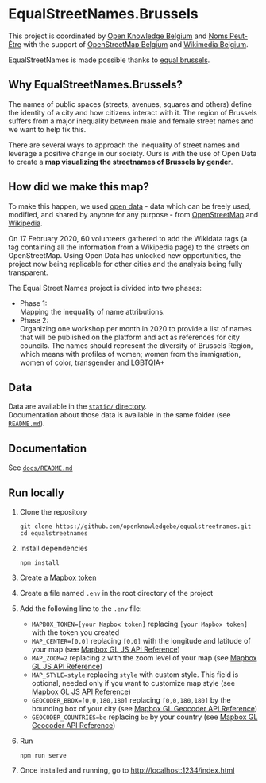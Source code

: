 # EqualStreetNames.Brussels

This project is coordinated by [Open Knowledge Belgium](https://openknowledge.be/) and [Noms Peut-Être](https://nomspeutetre.wordpress.com/)
with the support of [OpenStreetMap Belgium](https://openstreetmap.be/) and [Wikimedia Belgium](https://wikimedia.be/).

EqualStreetNames is made possible thanks to [equal.brussels](http://equal.brussels/).

## Why EqualStreetNames.Brussels?

The names of public spaces (streets, avenues, squares and others) define the identity of a city and how citizens interact with it. The region of Brussels suffers from a major inequality between male and female street names and we want to help fix this.

There are several ways to approach the inequality of street names and leverage a positive change in our society. Ours is with the use of Open Data to create a **map visualizing the streetnames of Brussels by gender**.

## How did we make this map?

To make this happen, we used [open data](http://opendefinition.org/) - data which can be freely used, modified, and shared by anyone for any purpose - from [OpenStreetMap](https://openstreetmap.org/) and [Wikipedia](https://www.wikipedia.org/).

On 17 February 2020, 60 volunteers gathered to add the Wikidata tags (a tag containing all the information from a Wikipedia page) to the streets on OpenStreetMap. Using Open Data has unlocked new opportunities, the project now being replicable for other cities and the analysis being fully transparent.

The Equal Street Names project is divided into two phases:

- Phase 1:  
  Mapping the inequality of name attributions.
- Phase 2:  
  Organizing one workshop per month in 2020 to provide a list of names that will be published on the platform and act as references for city councils. The names should represent the diversity of Brussels Region, which means with profiles of women; women from the immigration, women of color, transgender and LGBTQIA+

## Data

Data are available in the [`static/` directory](./static).  
Documentation about those data is available in the same folder (see [`README.md`](./static/#readme)).

## Documentation

See [`docs/README.md`](./docs/README.md)

## Run locally

1. Clone the repository

   ```
   git clone https://github.com/openknowledgebe/equalstreetnames.git
   cd equalstreetnames
   ```

1. Install dependencies

   ```
   npm install
   ```

1. Create a [Mapbox token](https://docs.mapbox.com/help/how-mapbox-works/access-tokens/)

1. Create a file named `.env` in the root directory of the project

1. Add the following line to the `.env` file:

   - `MAPBOX_TOKEN=[your Mapbox token]` replacing `[your Mapbox token]` with the token you created
   - `MAP_CENTER=[0,0]` replacing `[0,0]` with the longitude and latitude of your map
     (see [Mapbox GL JS API Reference](https://docs.mapbox.com/mapbox-gl-js/api/#map))
   - `MAP_ZOOM=2` replacing `2` with the zoom level of your map
     (see [Mapbox GL JS API Reference](https://docs.mapbox.com/mapbox-gl-js/api/#map))
   - `MAP_STYLE=style` replacing `style` with custom style. This field is optional, needed only if you want to customize map style
     (see [Mapbox GL JS API Reference](https://docs.mapbox.com/mapbox-gl-js/api/#map))
   - `GEOCODER_BBOX=[0,0,180,180]` replacing `[0,0,180,180]` by the bounding box of your city
     (see [Mapbox GL Geocoder API Reference](https://github.com/mapbox/mapbox-gl-geocoder/blob/master/lib/index.js#L32-L34))
   - `GEOCODER_COUNTRIES=be` replacing `be` by your country
     (see [Mapbox GL Geocoder API Reference](https://github.com/mapbox/mapbox-gl-geocoder/blob/master/lib/index.js#L35-L36))

1. Run

   ```
   npm run serve
   ```

1. Once installed and running, go to <http://localhost:1234/index.html>
